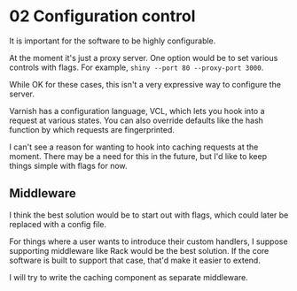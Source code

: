 # 02 Configuration control

It is important for the software to be highly configurable.

At the moment it's just a proxy server. One option would be to set various
controls with flags. For example, `shiny --port 80 --proxy-port 3000`.

While OK for these cases, this isn't a very expressive way to
configure the server.

Varnish has a configuration language, VCL, which lets you hook into a request
at various states. You can also override defaults like the hash function by
which requests are fingerprinted.

I can't see a reason for wanting to hook into caching requests at the moment.
There may be a need for this in the future, but I'd like to keep things simple
with flags for now.

## Middleware

I think the best solution would be to start out with flags, which could
later be replaced with a config file.

For things where a user wants to introduce their custom handlers, I suppose
supporting middleware like Rack would be the best solution. If the core
software is built to support that case, that'd make it easier to extend.

I will try to write the caching component as separate middleware.
